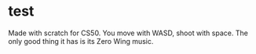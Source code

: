 # test
Made with scratch for CS50. You move with WASD, shoot with space. The only good thing it has is its Zero Wing music.
